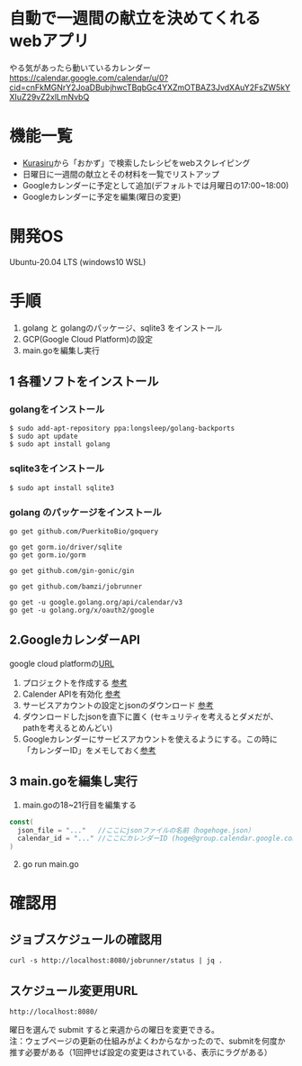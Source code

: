 # 自動で一週間の献立を決めてくれるwebアプリ
やる気があったら動いているカレンダー  
https://calendar.google.com/calendar/u/0?cid=cnFkMGNrY2JoaDBubjhwcTBqbGc4YXZmOTBAZ3JvdXAuY2FsZW5kYXIuZ29vZ2xlLmNvbQ

# 機能一覧
- [Kurasiru](https://www.kurashiru.com/)から「おかず」で検索したレシピをwebスクレイピング
- 日曜日に一週間の献立とその材料を一覧でリストアップ
- Googleカレンダーに予定として追加(デフォルトでは月曜日の17:00~18:00)
- Googleカレンダーに予定を編集(曜日の変更)

# 開発OS
Ubuntu-20.04 LTS (windows10 WSL)

# 手順
1. golang と golangのパッケージ、sqlite3 をインストール
2. GCP(Google Cloud Platform)の設定
3. main.goを編集し実行

## 1 各種ソフトをインストール
### golangをインストール
```
$ sudo add-apt-repository ppa:longsleep/golang-backports  
$ sudo apt update  
$ sudo apt install golang  
```
### sqlite3をインストール
```
$ sudo apt install sqlite3  
```
### golang のパッケージをインストール
```
go get github.com/PuerkitoBio/goquery

go get gorm.io/driver/sqlite
go get gorm.io/gorm

go get github.com/gin-gonic/gin

go get github.com/bamzi/jobrunner

go get -u google.golang.org/api/calendar/v3
go get -u golang.org/x/oauth2/google
```

## 2.GoogleカレンダーAPI
google cloud platformの[URL](https://console.cloud.google.com/)

1. プロジェクトを作成する [参考](https://www.coppla-note.net/posts/tutorial/google-calendar-api/#%E3%83%97%E3%83%AD%E3%82%B8%E3%82%A7%E3%82%AF%E3%83%88%E3%81%AE%E4%BD%9C%E6%88%90)
2. Calender APIを有効化 [参考](https://www.coppla-note.net/posts/tutorial/google-calendar-api/#calendar-api-%E3%81%AE%E6%9C%89%E5%8A%B9%E5%8C%96)
3. サービスアカウントの設定とjsonのダウンロード [参考](https://www.coppla-note.net/posts/tutorial/google-calendar-api/#%E8%A3%9C%E8%B6%B3%E3%82%B5%E3%83%BC%E3%83%93%E3%82%B9%E3%82%A2%E3%82%AB%E3%82%A6%E3%83%B3%E3%83%88%E3%82%92%E4%BD%BF%E3%81%A3%E3%81%9F%E3%82%84%E3%82%8A%E6%96%B9)
4. ダウンロードしたjsonを直下に置く (セキュリティを考えるとダメだが、pathを考えるとめんどい)
5. Googleカレンダーにサービスアカウントを使えるようにする。この時に「カレンダーID」をメモしておく[参考](https://www.coppla-note.net/posts/tutorial/google-calendar-api/#%E3%82%B5%E3%83%BC%E3%83%93%E3%82%B9%E3%82%A2%E3%82%AB%E3%82%A6%E3%83%B3%E3%83%88%E3%81%AB%E3%82%AB%E3%83%AC%E3%83%B3%E3%83%80%E3%83%BC%E3%82%92%E5%85%B1%E6%9C%89%E3%81%99%E3%82%8B)

## 3 main.goを編集し実行
1. main.goの18~21行目を編集する
```go
const(
  json_file = "..."   //ここにjsonファイルの名前（hogehoge.json）
  calendar_id = "..." //ここにカレンダーID (hoge@group.calendar.google.com)
)
```
2. go run main.go

# 確認用
## ジョブスケジュールの確認用
```
curl -s http://localhost:8080/jobrunner/status | jq .
```
## スケジュール変更用URL
```
http://localhost:8080/
```
曜日を選んで submit すると来週からの曜日を変更できる。  
注：ウェブページの更新の仕組みがよくわからなかったので、submitを何度か推す必要がある（1回押せば設定の変更はされている、表示にラグがある）
